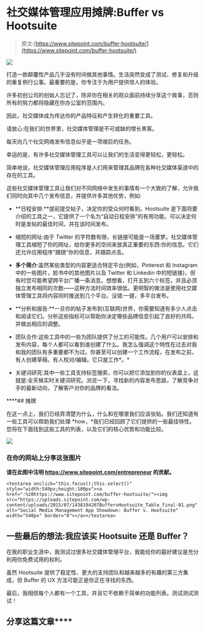 # 社交媒体管理应用摊牌:Buffer vs Hootsuite

> 原文:[https://www.sitepoint.com/buffer-hootsuite/](https://www.sitepoint.com/buffer-hootsuite/)

![](../Images/1368afb732d3cfacb67ae0a396f5edeb.png)

打造一款颠覆性产品几乎没有时间做其他事情。生活突然变成了测试、修复和升级的重复例行公事。最重要的是，你专注于为用户提供惊人的体验。

许多初创公司的创始人忘记了，除非你在相关的观众面前持续分享这个故事，否则所有的努力都将隐藏在你办公室的范围内。

因此，社交媒体成为传达你的产品特征和产生转化的重要工具。

请放心:在我们的世界里，社交媒体管理是不可或缺的增长黑客。

每天向几个社交网络发布信息似乎是一项艰巨的任务。

幸运的是，有许多社交媒体管理工具可以让我们的生活变得更轻松，更轻松。

简单地说，社交媒体管理应用程序是人们用来管理其品牌在各种社交媒体渠道中的存在的工具。

这些社交媒体管理工具让我们对不同网络中发生的事情有一个大致的了解，允许我们同时向其中几个发布信息，并提供许多其他优势，例如:

*   **日程安排:**提前提交帖子，决定你的受众何时看到。Hootsuite 是下面将要介绍的工具之一，它提供了一个名为“自动日程安排”的有用功能，可以决定何时是发帖的最佳时间，并在该时间发布。

*   缩短的网址:由于 Twitter 的字符数有限，长链接可能是一场噩梦。社交媒体管理工具缩短了你的网址，给你更多的空间来放真正重要的东西:你的信息。它们还允许应用程序“跟随”你的信息，并跟踪点击。

*   **多个简介**:虽然某些类型的内容更适合特定平台(例如，Pinterest 和 Instagram 中的一些图片，脸书中的其他图片以及 Twitter 和 Linkedin 中的短链接)，但有时您可能希望跨平台广播一条消息。想想看，打开五到六个标签，并且必须独立发布相同的次数——这种方法时间效率很低。更明智的做法是使用社交媒体管理工具将内容同时推送到几个平台。没错:一键，多平台发布。

*   **分析和报告:**一旦你的帖子发布到(互联网)世界，你需要知道有多少人点击和阅读它们。分析这些指标可以帮助你决定哪些品牌信息引起了良好的共鸣，并做出相应的调整。

*   团队合作:这些工具中的一些为团队提供了分工的可能性。几个用户可以安排和发布内容，每个人都可以看到谁创建了什么。我怎么强调这个特性在过去对我和我的团队有多重要都不为过。你甚至可以创建一个工作流程，在发布之前，有人创建草稿，有人校对/编辑。它只是工作*。*

*   关键词研究:其中一些工具支持标签搜索，你可以把它添加到你的仪表盘上，这就是:全天候实时关键词研究。浏览一下，寻找新的内容发布思路，了解竞争对手的最新动向，了解客户对你的品牌的看法。

 ****## 摊牌

在这一点上，我们已经弄清楚为什么，什么和在哪里我们应该张贴。我们还知道有一些工具可以帮助我们处理 *how，*我们已经回顾了它们提供的一些最佳特性。您将在下面找到这些工具的列表，以及它们的核心优势和功能比较。

![](../Images/332320b50481ee2d96d61e1f3d71f4dc.png)

### 在你的网站上分享这张图片

**请在此图中注明 https://www.sitepoint.com/entrepreneur 的贡献。**

```
<textarea onclick="this.focus();this.select()" style="width:540px;height:100px"><a href=":%20https://www.sitepoint.com/buffer-hootsuite/"><img src="https://uploads.sitepoint.com/wp-content/uploads/2015/07/1438194207BuffervHootsuite_Table_final-01.png" alt="Social Media Management App Showdown: Buffer v. Hootsuite" width="540px" border="0"></a></textarea>
```

## 一些最后的想法:我应该买 Hootsuite 还是 Buffer？

在我的职业生涯中，我测试过很多社交媒体管理平台，我能给你的最好建议是充分利用你免费试用的权利。

虽然 Hootsuite 提供了稳定性、更大的支持团队和越来越多的有趣的第三方集成，但 Buffer 的 UX 方法可能正是你正在寻找的东西。

最后，我相信每个人都有一个工具，并且它不依赖于简单的功能列表。测试测试测试！

## 分享这篇文章****